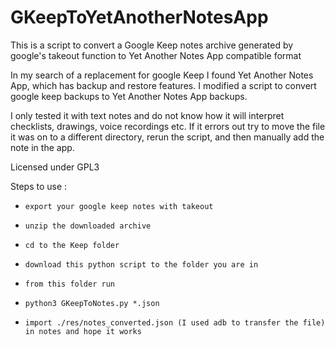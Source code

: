# GKeepToYetAnotherNotesApp
This is a script to convert a Google Keep notes archive generated by google's takeout function to Yet Another Notes App compatible format

In my search of a replacement for google Keep I found Yet Another Notes App, which has backup and restore features.
I modified a script to convert google keep backups to Yet Another Notes App backups.

I only tested it with text notes and do not know how it will interpret checklists, drawings, voice recordings etc. If it errors out try to move the file it was on to a different directory, rerun the script, and then manually add the note in the app.

Licensed under GPL3

Steps to use :

-     export your google keep notes with takeout
-     unzip the downloaded archive
-     cd to the Keep folder
- 	  download this python script to the folder you are in
-     from this folder run
-     python3 GKeepToNotes.py *.json
-     import ./res/notes_converted.json (I used adb to transfer the file) in notes and hope it works
